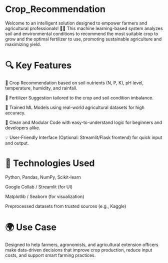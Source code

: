 # Crop_Recommendation
Welcome to an intelligent solution designed to empower farmers and agricultural professionals! 🚜🌱 This machine learning-based system analyzes soil and environmental conditions to recommend the most suitable crop to grow and the optimal fertilizer to use, promoting sustainable agriculture and maximizing yield.

# 🔍 Key Features
🌿 Crop Recommendation based on soil nutrients (N, P, K), pH level, temperature, humidity, and rainfall.

💊 Fertilizer Suggestion tailored to the crop and soil condition imbalance.

🤖 Trained ML Models using real-world agricultural datasets for high accuracy.

🧪 Clean and Modular Code with easy-to-understand logic for beginners and developers alike.

💡 User-Friendly Interface (Optional: Streamlit/Flask frontend) for quick input and output.

# 🧠 Technologies Used
Python, Pandas, NumPy, Scikit-learn

Google Collab / Streamlit (for UI)

Matplotlib / Seaborn (for visualization)

Preprocessed datasets from trusted sources (e.g., Kaggle)

# 🌍 Use Case
Designed to help farmers, agronomists, and agricultural extension officers make data-driven decisions that improve crop production, reduce input costs, and support smart farming practices.
